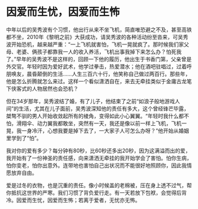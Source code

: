 # 因爱而生忧，因爱而生怖

中年以后的吴秀波有个习惯，他出行从来不坐飞机，简直唯恐避之不及，甚至高铁都不坐，2010年《黎明之前》大获成功，请吴秀波的各种活动纷至沓来，可吴秀波开始恐机，越来越严重：“一上飞机就害怕，飞机一晃就疯了。那时候我们家父母、老婆、俩孩子都靠我一人的收入养活，飞机出事我掉下来怎么办？怕死我了。”早年的吴秀波不是这样的，回顾一下他的履历，他出生于书香门第，父亲曾是外交官。年轻时因为爱好武术，他学过拳击，热爱潜水；他在酒吧驻唱过，过着呼朋唤友，晨昏颠倒的生活……人生三百六十行，他笑称自己做过两百行。那些年，他是怎么折腾就怎么来过。这样一个看似潇洒自在，来去无牵挂类似于金庸古龙笔下侠客式的人物居然也会恐机？ 

但在34岁那年，吴秀波结了婚，有了儿子，他结束了之前“如浪子般地游戏人间”的生活，尤其在儿子面前，吴秀波深知他的责任有多大，这个曾经锋芒毕露，桀骜不驯的男人开始收敛起所有的棱角，变得如此小心翼翼。“年轻时我什么都不怕，滑翔伞、动力翼我都敢坐，突然有一天，我还是像以前一样上飞机，飞机一晃，我一身冷汗，心想我要是掉下去了，一大家子人可怎么办呀？”他开始从婚姻里学到了“怕”。 

我对你的爱有多少？每分钟有80秒，比60秒还多出20秒，因为这满溢而出的爱，我开始有了一份神圣的责任感，向来潇洒无牵挂的我开始学会了害怕。怕你生病，怕你变老，怕你出意外。连带地也害怕自己出状况而不能很好地照顾你，因此我情愿放弃自由。 

爱是过冬的衣物，也是沉重的责任。像小时候盖的老棉被，压在身上透不过气，帮你抵抗这世界的严寒。我们习惯了背负爱行走。有一天若放下包袱，会觉得后背冷。因爱而生忧，因爱而生怖；若离于爱者，无忧亦无怖。